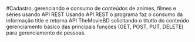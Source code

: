 #Cadastro, gerenciando e consumo de conteúdos de animes, filmes e séries usando API REST
Usando API REST o programa faz o consumo da informação title  e retorna 
API TheMovieBD solicitando o titutlo do conteúdo  gerenciamento básico das principais funções (GET, POST, PUT, DELETE) para gerenciamento de pessoas.